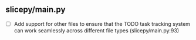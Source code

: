 ## slicepy/main.py
- [ ] Add support for other files to ensure that the TODO task tracking system can work seamlessly across different file types (slicepy/main.py:93)

